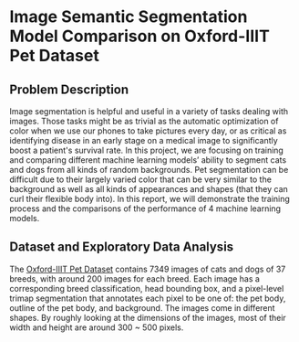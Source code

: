 # Image Semantic Segmentation Model Comparison on Oxford-IIIT Pet Dataset

## Problem Description 
Image segmentation is helpful and useful in a variety of tasks dealing with images. Those tasks might be as trivial as the automatic optimization of color when we use our phones to take pictures every day, or as critical as identifying disease in an early stage on a medical image to significantly boost a patient's survival rate. In this project, we are focusing on training and comparing different machine learning models’ ability to segment cats and dogs from all kinds of random backgrounds. Pet segmentation can be difficult due to their largely varied color that can be very similar to the background as well as all kinds of appearances and shapes (that they can curl their flexible body into). In this report, we will demonstrate the training process and the comparisons of the performance of 4 machine learning models.

## Dataset and Exploratory Data Analysis
The [Oxford-IIIT Pet Dataset](https://www.robots.ox.ac.uk/~vgg/data/pets/) contains 7349 images of cats and dogs of 37 breeds, with around 200 images for each breed. Each image has a corresponding breed classification, head bounding box, and a pixel-level trimap segmentation that annotates each pixel to be one of: the pet body, outline of the pet body, and background. The images come in different shapes. By roughly looking at the dimensions of the images, most of their width and height are around 300 ~ 500 pixels. 

